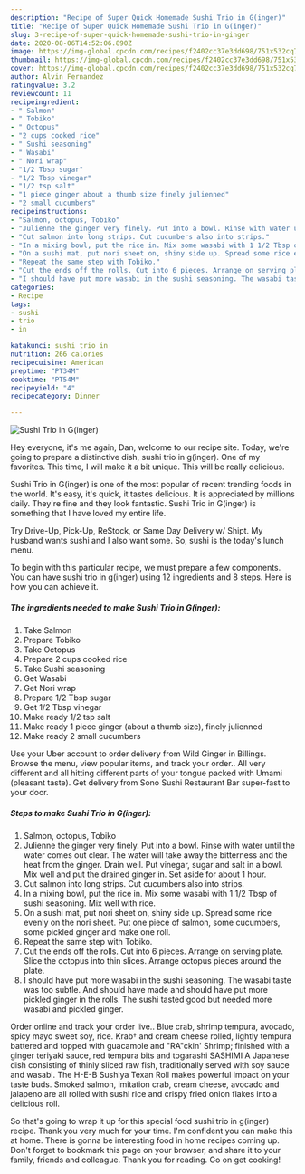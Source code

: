```yaml
---
description: "Recipe of Super Quick Homemade Sushi Trio in G(inger)"
title: "Recipe of Super Quick Homemade Sushi Trio in G(inger)"
slug: 3-recipe-of-super-quick-homemade-sushi-trio-in-ginger
date: 2020-08-06T14:52:06.890Z
image: https://img-global.cpcdn.com/recipes/f2402cc37e3dd698/751x532cq70/sushi-trio-in-ginger-recipe-main-photo.jpg
thumbnail: https://img-global.cpcdn.com/recipes/f2402cc37e3dd698/751x532cq70/sushi-trio-in-ginger-recipe-main-photo.jpg
cover: https://img-global.cpcdn.com/recipes/f2402cc37e3dd698/751x532cq70/sushi-trio-in-ginger-recipe-main-photo.jpg
author: Alvin Fernandez
ratingvalue: 3.2
reviewcount: 11
recipeingredient:
- " Salmon"
- " Tobiko"
- " Octopus"
- "2 cups cooked rice"
- " Sushi seasoning"
- " Wasabi"
- " Nori wrap"
- "1/2 Tbsp sugar"
- "1/2 Tbsp vinegar"
- "1/2 tsp salt"
- "1 piece ginger about a thumb size finely julienned"
- "2 small cucumbers"
recipeinstructions:
- "Salmon, octopus, Tobiko"
- "Julienne the ginger very finely. Put into a bowl. Rinse with water until the water comes out clear. The water will take away the bitterness and the heat from the ginger. Drain well. Put vinegar, sugar and salt in a bowl. Mix well and put the drained ginger in. Set aside for about 1 hour."
- "Cut salmon into long strips. Cut cucumbers also into strips."
- "In a mixing bowl, put the rice in. Mix some wasabi with 1 1/2 Tbsp of sushi seasoning. Mix well with rice."
- "On a sushi mat, put nori sheet on, shiny side up. Spread some rice evenly on the nori sheet. Put one piece of salmon, some cucumbers, some pickled ginger and make one roll."
- "Repeat the same step with Tobiko."
- "Cut the ends off the rolls. Cut into 6 pieces. Arrange on serving plate. Slice the octopus into thin slices. Arrange octopus pieces around the plate."
- "I should have put more wasabi in the sushi seasoning. The wasabi taste was too subtle. And should have made and should have put more pickled ginger in the rolls. The sushi tasted good but needed more wasabi and pickled ginger."
categories:
- Recipe
tags:
- sushi
- trio
- in

katakunci: sushi trio in 
nutrition: 266 calories
recipecuisine: American
preptime: "PT34M"
cooktime: "PT54M"
recipeyield: "4"
recipecategory: Dinner

---
```



![Sushi Trio in G(inger)](https://img-global.cpcdn.com/recipes/f2402cc37e3dd698/751x532cq70/sushi-trio-in-ginger-recipe-main-photo.jpg)

Hey everyone, it's me again, Dan, welcome to our recipe site. Today, we're going to prepare a distinctive dish, sushi trio in g(inger). One of my favorites. This time, I will make it a bit unique. This will be really delicious.

Sushi Trio in G(inger) is one of the most popular of recent trending foods in the world. It's easy, it's quick, it tastes delicious. It is appreciated by millions daily. They're fine and they look fantastic. Sushi Trio in G(inger) is something that I have loved my entire life.

Try Drive-Up, Pick-Up, ReStock, or Same Day Delivery w/ Shipt. My husband wants sushi and I also want some. So, sushi is the today&#39;s lunch menu.


To begin with this particular recipe, we must prepare a few components. You can have sushi trio in g(inger) using 12 ingredients and 8 steps. Here is how you can achieve it.

<!--inarticleads1-->

##### The ingredients needed to make Sushi Trio in G(inger):

1. Take  Salmon
1. Prepare  Tobiko
1. Take  Octopus
1. Prepare 2 cups cooked rice
1. Take  Sushi seasoning
1. Get  Wasabi
1. Get  Nori wrap
1. Prepare 1/2 Tbsp sugar
1. Get 1/2 Tbsp vinegar
1. Make ready 1/2 tsp salt
1. Make ready 1 piece ginger (about a thumb size), finely julienned
1. Make ready 2 small cucumbers


Use your Uber account to order delivery from Wild Ginger in Billings. Browse the menu, view popular items, and track your order.. All very different and all hitting different parts of your tongue packed with Umami (pleasant taste). Get delivery from Sono Sushi Restaurant Bar super-fast to your door. 

<!--inarticleads2-->

##### Steps to make Sushi Trio in G(inger):

1. Salmon, octopus, Tobiko
1. Julienne the ginger very finely. Put into a bowl. Rinse with water until the water comes out clear. The water will take away the bitterness and the heat from the ginger. Drain well. Put vinegar, sugar and salt in a bowl. Mix well and put the drained ginger in. Set aside for about 1 hour.
1. Cut salmon into long strips. Cut cucumbers also into strips.
1. In a mixing bowl, put the rice in. Mix some wasabi with 1 1/2 Tbsp of sushi seasoning. Mix well with rice.
1. On a sushi mat, put nori sheet on, shiny side up. Spread some rice evenly on the nori sheet. Put one piece of salmon, some cucumbers, some pickled ginger and make one roll.
1. Repeat the same step with Tobiko.
1. Cut the ends off the rolls. Cut into 6 pieces. Arrange on serving plate. Slice the octopus into thin slices. Arrange octopus pieces around the plate.
1. I should have put more wasabi in the sushi seasoning. The wasabi taste was too subtle. And should have made and should have put more pickled ginger in the rolls. The sushi tasted good but needed more wasabi and pickled ginger.


Order online and track your order live.. Blue crab, shrimp tempura, avocado, spicy mayo sweet soy, rice. Krab† and cream cheese rolled, lightly tempura battered and topped with guacamole and &#34;RA&#34;ckin&#39; Shrimp; finished with a ginger teriyaki sauce, red tempura bits and togarashi SASHIMI A Japanese dish consisting of thinly sliced raw fish, traditionally served with soy sauce and wasabi. The H-E-B Sushiya Texan Roll makes powerful impact on your taste buds. Smoked salmon, imitation crab, cream cheese, avocado and jalapeno are all rolled with sushi rice and crispy fried onion flakes into a delicious roll. 

So that's going to wrap it up for this special food sushi trio in g(inger) recipe. Thank you very much for your time. I'm confident you can make this at home. There is gonna be interesting food in home recipes coming up. Don't forget to bookmark this page on your browser, and share it to your family, friends and colleague. Thank you for reading. Go on get cooking!
